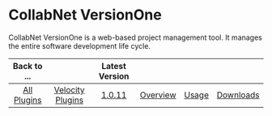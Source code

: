 
CollabNet VersionOne
====================

CollabNet VersionOne is a web-based project management tool. It manages the entire software development life cycle.

|Back to ...||Latest Version||||
| :---: | :---: | :---: | :---: | :---: | :---: |
|[All Plugins](../../index.md)|[Velocity Plugins](../README.md)|[1.0.11](https://raw.githubusercontent.com/UrbanCode/IBM-UCV-PLUGINS/main/files/ucv-ext-versionone/ucv-ext-versionone-1.0.11.tar.zip)|[Overview](overview.md)|[Usage](usage.md)|[Downloads](downloads.md)|
